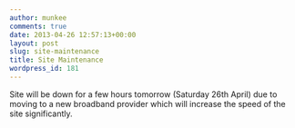```yaml
---
author: munkee
comments: true
date: 2013-04-26 12:57:13+00:00
layout: post
slug: site-maintenance
title: Site Maintenance
wordpress_id: 181
---
```


Site will be down for a few hours tomorrow (Saturday 26th April) due to moving to a new broadband provider which will increase the speed of the site significantly.
